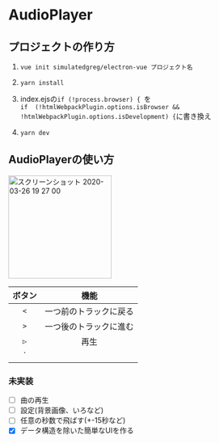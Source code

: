 # AudioPlayer

## プロジェクトの作り方

1. `vue init simulatedgreg/electron-vue プロジェクト名`

1. `yarn install`

1. index.ejsの`if (!process.browser) { `を<br>
   `if  (!htmlWebpackPlugin.options.isBrowser && !htmlWebpackPlugin.options.isDevelopment) {`に書き換え

1. `yarn dev`

## AudioPlayerの使い方

<img width="204" alt="スクリーンショット 2020-03-26 19 27 00" src="https://user-images.githubusercontent.com/47517002/77636664-ca1f1180-6f97-11ea-9ffa-4d286682070e.png">

|ボタン|機能                |
|:---:|:-----------------:|
|`<`  |一つ前のトラックに戻る |
|`>`  |一つ後のトラックに進む |
|`▷`  |再生                |
|`||` |停止                |

### 未実装
- [ ] 曲の再生
- [ ] 設定(背景画像、いろなど)
- [ ] 任意の秒数で飛ばす(+-15秒など)
- [X] データ構造を除いた簡単なUIを作る

